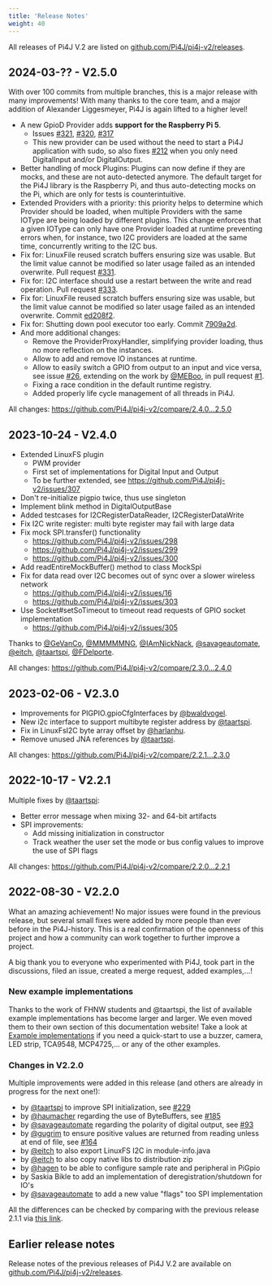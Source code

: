 ```yaml
---
title: 'Release Notes'
weight: 40
---
```


All releases of Pi4J V.2 are listed on [github.com/Pi4J/pi4j-v2/releases](https://github.com/Pi4J/pi4j-v2/releases).

## 2024-03-?? - V2.5.0

With over 100 commits from multiple branches, this is a major release with many improvements! With many thanks to the core team, and a major addition of Alexander Liggesmeyer, Pi4J is again lifted to a higher level!

* A new GpioD Provider adds **support for the Raspberry Pi 5**.
  * Issues [#321](https://github.com/Pi4J/pi4j-v2/issues/321), [#320](https://github.com/Pi4J/pi4j-v2/issues/320), [#317](https://github.com/Pi4J/pi4j-v2/issues/317)
  * This new provider can be used without the need to start a Pi4J application with sudo, so also fixes [#212](https://github.com/Pi4J/pi4j-v2/issues/212) when you only need DigitalInput and/or DigitalOutput.
* Better handling of mock Plugins: Plugins can now define if they are mocks, and these are not auto-detected anymore. The default target for the Pi4J library is the Raspberry Pi, and thus auto-detecting mocks on the Pi, which are only for tests is counterintuitive.
* Extended Providers with a priority: this priority helps to determine which Provider should be loaded, when multiple Providers with the same IOType are being loaded by different plugins. This change enforces that a given IOType can only have one Provider loaded at runtime preventing errors when, for instance, two I2C providers are loaded at the same time, concurrently writing to the I2C bus.
* Fix for: LinuxFile reused scratch buffers ensuring size was usable. But the limit value cannot be modified so later usage failed as an intended overwrite. Pull request [#331](https://github.com/Pi4J/pi4j-v2/pull/331).
* Fix for: I2C interface should use a restart between the write and read operation. Pull request [#333](https://github.com/Pi4J/pi4j-v2/pull/333).
* Fix for: LinuxFile reused scratch buffers ensuring size was usable, but the limit value cannot be modified so later usage failed as an intended overwrite. Commit [ed208f2](https://github.com/Pi4J/pi4j-v2/commit/ed208f26cfd2a92978d010495fa1c6b5f8726e12).
* Fix for: Shutting down pool executor too early. Commit [7909a2d](https://github.com/Pi4J/pi4j-v2/commit/7909a2d64d07d23732e5e31254d4d32d4c4087bd).
* And more additional changes:
  * Remove the ProviderProxyHandler, simplifying provider loading, thus no more reflection on the instances.
  * Allow to add and remove IO instances at runtime.
  * Allow to easily switch a GPIO from output to an input and vice versa, see issue [#26](https://github.com/Pi4J/pi4j-v2/issues/26), extending on the work by [@MEBoo](https://github.com/MEBoo), in pull request [#1](https://github.com/MEBoo/pi4j-v2-issue26/pull/1).
  * Fixing a race condition in the default runtime registry.
  * Added properly life cycle management of all threads in Pi4J.

All changes: https://github.com/Pi4J/pi4j-v2/compare/2.4.0...2.5.0

## 2023-10-24 - V2.4.0

* Extended LinuxFS plugin
  * PWM provider
  * First set of implementations for Digital Input and Output
  * To be further extended, see https://github.com/Pi4J/pi4j-v2/issues/307
* Don't re-initialize pigpio twice, thus use singleton
* Implement blink method in DigitalOutputBase
* Added testcases for I2CRegisterDataReader, I2CRegisterDataWrite
* Fix I2C write register: multi byte register may fail with large data
* Fix mock SPI.transfer() functionality
  * https://github.com/Pi4J/pi4j-v2/issues/298
  * https://github.com/Pi4J/pi4j-v2/issues/299
  * https://github.com/Pi4J/pi4j-v2/issues/300
* Add readEntireMockBuffer() method to class MockSpi
* Fix for data read over I2C becomes out of sync over a slower wireless network
  * https://github.com/Pi4J/pi4j-v2/issues/16
  * https://github.com/Pi4J/pi4j-v2/issues/303
* Use Socket#setSoTimeout to timeout read requests of GPIO socket implementation
  * https://github.com/Pi4J/pi4j-v2/issues/305

Thanks to [@GeVanCo](https://github.com/GeVanCo), [@MMMMMNG](https://github.com/MMMMMNG), [@IAmNickNack](https://github.com/IAmNickNack), [@savageautomate](https://github.com/savageautomate), [@eitch](https://github.com/eitch), [@taartspi](https://github.com/taartspi), [@FDelporte](https://github.com/FDelporte).

All changes: https://github.com/Pi4J/pi4j-v2/compare/2.3.0...2.4.0

## 2023-02-06 - V2.3.0

* Improvements for PIGPIO.gpioCfgInterfaces by [@bwaldvogel](https://github.com/bwaldvogel).
* New i2c interface to support multibyte register address by [@taartspi](https://github.com/taartspi).
* Fix in LinuxFsI2C byte array offset by [@harlanhu](https://github.com/harlanhu).
* Remove unused JNA references by [@taartspi](https://github.com/taartspi).

All changes: https://github.com/Pi4J/pi4j-v2/compare/2.2.1...2.3.0

## 2022-10-17 - V2.2.1

Multiple fixes by [@taartspi](https://github.com/taartspi):

* Better error message when mixing 32- and 64-bit artifacts
* SPI improvements:
  * Add missing initialization in constructor
  * Track weather the user set the mode or bus config values to improve the use of SPI flags

All changes: https://github.com/Pi4J/pi4j-v2/compare/2.2.0...2.2.1

## 2022-08-30 - V2.2.0

What an amazing achievement! No major issues were found in the previous release, but several small fixes were added by more people than ever before in the Pi4J-history. This is a real confirmation of the openness of this project and how a community can work together to further improve a project. 

A big thank you to everyone who experimented with Pi4J, took part in the discussions, filed an issue, created a merge request, added examples,...!

### New example implementations

Thanks to the work of FHNW students and @taartspi, the list of available example implementations has become larger and larger. We even moved them to their own section of this documentation website! Take a look at [Example implementations](/examples/) if you need a quick-start to use a buzzer, camera, LED strip, TCA9548, MCP4725,... or any of the other examples.

### Changes in V2.2.0

Multiple improvements were added in this release (and others are already in progress for the next one!):

* by [@taartspi](https://github.com/taartspi) to improve SPI initialization, see [#229](https://github.com/Pi4J/pi4j-v2/discussions/229)
* by [@haumacher](https://github.com/haumacher) regarding the use of ByteBuffers, see [#185](https://github.com/Pi4J/pi4j-v2/issues/185)
* by [@savageautomate](https://github.com/savageautomate) regarding the polarity of digital output, see [#93](https://github.com/Pi4J/pi4j-v2/issues/93)
* by [@gugrim](https://github.com/gugrim) to ensure positive values are returned from reading unless at end of file, see [#164](https://github.com/Pi4J/pi4j-v2/issues/164)
* by [@eitch](https://github.com/eitch) to also export LinuxFS I2C in module-info.java
* by [@eitch](https://github.com/eitch) to also copy native libs to distribution zip
* by [@hagen](https://github.com/hagen) to be able to configure sample rate and peripheral in PiGpio
* by Saskia Bikle to add an implementation of deregistration/shutdown for IO's
* by [@savageautomate](https://github.com/savageautomate) to add a new value "flags" too SPI implementation

All the differences can be checked by comparing with the previous release 2.1.1 via [this link](https://github.com/Pi4J/pi4j-v2/compare/2.1.1...2.2.0).

## Earlier release notes

Release notes of the previous releases of Pi4J V.2 are available on [github.com/Pi4J/pi4j-v2/releases](https://github.com/Pi4J/pi4j-v2/releases).
